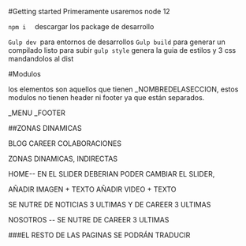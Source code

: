 
#Getting started
Primeramente usaremos node 12

`npm i  ` descargar los package de desarrollo

`Gulp dev `para entornos de desarrollos
`Gulp build` para generar un compilado listo para subir
`gulp style` genera la guia de estilos y 3 css mandandolos al dist

#Modulos

los elementos son aquellos que tienen _NOMBREDELASECCION, estos modulos no tienen header ni footer ya que están separados. 

_MENU
_FOOTER

##ZONAS DINAMICAS

BLOG
CAREER
COLABORACIONES

ZONAS DINAMICAS, INDIRECTAS

HOME-- 
EN EL SLIDER DEBERIAN PODER CAMBIAR EL SLIDER, 

AÑADIR IMAGEN + TEXTO
AÑADIR VIDEO  + TEXTO


SE NUTRE DE 
NOTICIAS  3 ULTIMAS
Y DE CAREER 3 ULTIMAS


NOSOTROS -- SE NUTRE DE CAREER 3 ULTIMAS


###EL RESTO DE LAS PAGINAS SE PODRÁN TRADUCIR
